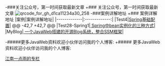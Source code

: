 -###关注公众号，第一时间获取最新文章
 +### 关注公众号，第一时间获取最新文章
  ![qrcode_for_gh_d1ca11234a30_258](https://cloud.githubusercontent.com/assets/6023444/23211124/6d97cca2-f93b-11e6-9438-57ef23454f18.jpg)
 -###案例详解地址
 +### 案例详解地址
  |案例|案例详解地址|
  |-------------|:-------------:|
  |Test4|[Spring基础配置](http://blog.csdn.net/u012702547/article/details/53587684)|
 @@ -42,7 +42,7 @@
  |Test28-Spring1|[ Spring中bean实例化的三种方式](http://blog.csdn.net/u012702547/article/details/56021922)|
  |MyBlog|[ 一个JavaWeb搭建的开源Blog系统，整合SSM框架](http://blog.csdn.net/u012702547/article/details/61428686)|
  
 -#####更多JavaWeb资料欢迎小伙伴访问我的个人博客:
 +##### 更多JavaWeb资料欢迎小伙伴访问我的个人博客:
  
  [江南一点雨的专栏](http://blog.csdn.net/u012702547)
